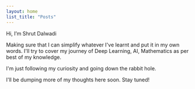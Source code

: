 ```yaml
---
layout: home
list_title: "Posts"
---
```


Hi, I’m Shrut Dalwadi

Making sure that I can simplify whatever I've learnt and put it in my own words. I'll try to cover my journey of Deep Learning, AI, Mathematics as per best of my knowledge.

I'm just following my curiosity and going down the rabbit hole.

I'll be dumping more of my thoughts here soon. Stay tuned!
